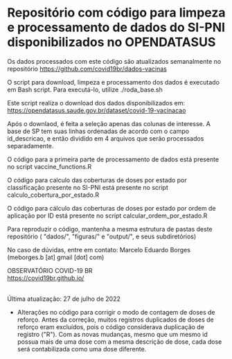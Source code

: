 # Repositório com código para limpeza e processamento de dados do SI-PNI disponibilizados no OPENDATASUS

Os dados processados com este código são atualizados semanalmente no repositório https://github.com/covid19br/dados-vacinas

O script para download, limpeza e processamento dos dados é executado em Bash script.
Para executá-lo, utilize ./roda_base.sh

Este script realiza o download dos dados disponibilizados em:
https://opendatasus.saude.gov.br/dataset/covid-19-vacinacao

Após o downlaod, é feita a seleção apenas das colunas de interesse.
A base de SP tem suas linhas ordenadas de acordo com o campo id_descricao, e então dividido em 4 arquivos que serão processados separadamente.

O código para a primeira parte de processamento de dados está presente no script vaccine_functions.R

O código para calculo das coberturas de doses por estado por classificação presente no SI-PNI está presente no script calculo_cobertura_por_estado.R

O código para cálculo das coberturas de doses por estado por ordem de aplicação por ID está presente no script calcular_ordem_por_estado.R

Para reproduzir o código, mantenha a mesma estrutura de pastas deste repositório ( "dados/", "figuras/" e "output/", e seus subdiretórios)

No caso de dúvidas, entre em contato: Marcelo Eduardo Borges (meborges.b [at] gmail [dot] com) 

OBSERVATÓRIO COVID-19 BR<br />
https://covid19br.github.io/<br />
<br />

Última atualização: 27 de julho de 2022
* Alterações no código para corrigir o modo de contagem de doses de reforço. Antes da correção, muitos registros duplicados de doses de reforço eram excluídos, pois o código considerava duplicação de registro ("R"). Com as novas mudanças, mesmo que um mesmo id possua mais de uma dose com a mesma descrição de dose, cada dose será contabilizada como uma dose diferente.
